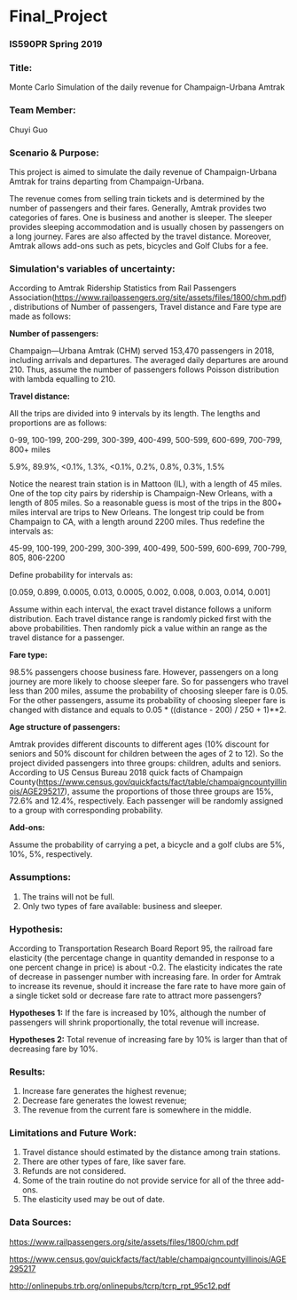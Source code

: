 # Final_Project
### **IS590PR Spring 2019**

### **Title:**
Monte Carlo Simulation of the daily revenue for Champaign-Urbana Amtrak

### **Team Member:**
Chuyi Guo

### **Scenario & Purpose:**
This project is aimed to simulate the daily revenue of Champaign-Urbana Amtrak for trains departing from Champaign-Urbana.

The revenue comes from selling train tickets and is determined by the number of passengers and their fares. Generally, Amtrak provides two categories of fares. One is business and another is sleeper. The sleeper provides sleeping accommodation and is usually chosen by passengers on a long journey. Fares are also affected by the travel distance. Moreover, Amtrak allows add-ons such as pets, bicycles and Golf Clubs for a fee. 


### **Simulation's variables of uncertainty:**

According to Amtrak Ridership Statistics from Rail Passengers Association(https://www.railpassengers.org/site/assets/files/1800/chm.pdf), distributions of Number of passengers, Travel distance and Fare type are made as follows:

**Number of passengers:**

Champaign—Urbana Amtrak (CHM) served 153,470 passengers in 2018, including arrivals and departures. The averaged daily departures are around 210. Thus, assume the number of passengers follows Poisson distribution with lambda equalling to 210.

**Travel distance:**

All the trips are divided into 9 intervals by its length. The lengths and proportions are as follows:

0-99, 100-199, 200-299, 300-399, 400-499, 500-599, 600-699, 700-799, 800+ miles

5.9%, 89.9%, <0.1%, 1.3%, <0.1%, 0.2%, 0.8%, 0.3%, 1.5%

Notice the nearest train station is in Mattoon (IL), with a length of 45 miles. One of the top city pairs by ridership is Champaign-New Orleans, with a length of 805 miles. So a reasonable guess is most of the trips in the 800+ miles interval are trips to New Orleans. The longest trip could be from Champaign to CA, with a length around 2200 miles.
Thus redefine the intervals as:

45-99, 100-199, 200-299, 300-399, 400-499, 500-599, 600-699, 700-799, 805, 806-2200

Define probability for intervals as:

[0.059, 0.899, 0.0005, 0.013, 0.0005, 0.002, 0.008, 0.003, 0.014, 0.001]

Assume within each interval, the exact travel distance follows a uniform distribution. Each travel distance range is randomly picked first with the above probabilities. Then randomly pick a value within an range as the travel distance for a passenger.

**Fare type:**

98.5% passengers choose business fare. However, passengers on a long journey are more likely to choose sleeper fare. So for passengers who travel less than 200 miles, assume the probability of choosing sleeper fare is 0.05. For the other passengers, assume its probability of choosing sleeper fare is changed with distance and equals to 0.05 * ((distance - 200) / 250 + 1)**2.

**Age structure of passengers:**

Amtrak provides different discounts to different ages (10% discount for seniors and 50% discount for children between the ages of 2 to 12). So the project divided passengers into three groups:  children, adults and seniors. According to US Census Bureau 2018 quick facts of Champaign County(https://www.census.gov/quickfacts/fact/table/champaigncountyillinois/AGE295217), assume the proportions of those three groups are 15%, 72.6% and 12.4%, respectively. 
Each passenger will be randomly assigned to a group with corresponding probability.

**Add-ons:**

Assume the probability of carrying a pet, a bicycle and a golf clubs are 5%, 10%, 5%, respectively. 

### **Assumptions:**
1. The trains will not be full.
2. Only two types of fare available: business and sleeper. 

### **Hypothesis:**

According to Transportation Research Board Report 95, the railroad fare elasticity (the percentage change in quantity demanded in response to a one percent change in price) is about -0.2. The elasticity indicates the rate of decrease in passenger number with increasing fare.
In order for Amtrak to increase its revenue, should it increase the fare rate to have more gain of a single ticket sold or decrease fare rate to attract more passengers?

**Hypotheses 1:**
If the fare is increased by 10%, although the number of passengers will shrink proportionally, the total revenue will increase.

**Hypotheses 2:**
Total revenue of increasing fare by 10% is larger than that of decreasing fare by 10%.

### **Results:**
1. Increase fare generates the highest revenue;
2. Decrease fare generates the lowest revenue;
3. The revenue from the current fare is somewhere in the middle.


### **Limitations and Future Work:**
1. Travel distance should estimated by the distance among train stations.
2. There are other types of fare, like saver fare.
3. Refunds are not considered. 
4. Some of the train routine do not provide service for all of the three add-ons.
5. The elasticity used may be out of date.

### **Data Sources:**
https://www.railpassengers.org/site/assets/files/1800/chm.pdf

https://www.census.gov/quickfacts/fact/table/champaigncountyillinois/AGE295217

http://onlinepubs.trb.org/onlinepubs/tcrp/tcrp_rpt_95c12.pdf